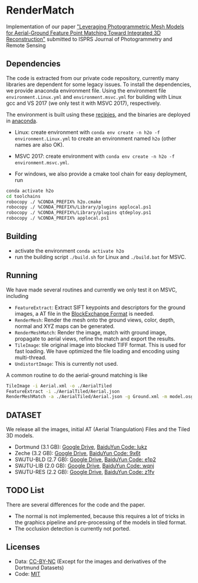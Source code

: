 # RenderMatch

Implementation of our paper ["Leveraging Photogrammetric Mesh Models for Aerial-Ground Feature Point Matching Toward Integrated 3D Reconstruction"](https://vrlab.org.cn/~hanhu/projects/meshmatch/) submitted to ISPRS Journal of Photogrammetry and Remote Sensing

## Dependencies

The code is extracted from our private code repository, currently many libraries are dependent for some legacy issues. To install the dependencies, we provide anaconda environment file. Using the environment file ```environment.Linux.yml``` and ```environment.msvc.yml``` for building with Linux gcc and VS 2017 (we only test it with MSVC 2017), respectively.

The environment is built using these [recipies](https://github.com/saedrna/AnacondaRecipies), and the binaries are deployed in [anaconda](http://anaconda.org/saedrna/).

- Linux: create environment with ```conda env create -n h2o -f environment.Linux.yml``` to create an environment named ```h2o``` (other names are also OK).
- MSVC 2017: create environment with ```conda env create -n h2o -f environment.msvc.yml```.

- For windows, we also provide a cmake tool chain for easy deployment, run

```bash
conda activate h2o
cd toolchains
robocopy ./ %CONDA_PREFIX% h2o.cmake
robocopy ./ %CONDA_PREFIX%/Library/plugins applocal.ps1
robocopy ./ %CONDA_PREFIX%/Library/plugins qtdeploy.ps1
robocopy ./ %CONDA_PREFIX% applocal.ps1
```

## Building

- activate the environment ```conda activate h2o```
- run the building script ```./build.sh``` for Linux and ```./build.bat``` for MSVC.

## Running

We have made several routines and currently we only test it on MSVC, including

- ```FeatureExtract```: Extract SIFT keypoints and descriptors for the ground images, a AT file in the [BlockExchange Format](https://docs.bentley.com/LiveContent/web/ContextCapture%20Help-v10/en/GUID-59E6CC36-F349-4DE0-A563-FFC47296A624.html) is needed.
- ```RenderMesh```: Render the mesh onto the ground views, color, depth, normal and XYZ maps can be generated.
- ```RenderMeshMatch```: Render the image, match with ground image, propagate to aerial views, refine the match and export the results.
- ```TileImage```: tile original image into blocked TIFF format. This is used for fast loading. We have optimized the file loading and encoding using multi-thread.
- ```UndistortImage```: This is currently not used.

A common routine to do the aerial-ground matching is like

```bash
TileImage -i Aerial.xml -o ./AerialTiled
FeatureExtract -i ./AerialTiled/Aerial.json
RenderMeshMatch -a ./AerialTiled/Aerial.json -g Ground.xml -m model.osgb -c config.json
```

## DATASET

We release all the images, initial AT (Aerial Triangulation) Files and the Tiled 3D models.

- Dortmund (3.1 GB): [Google Drive](https://drive.google.com/file/d/1xKHugRam0BDPZwoQMKwJExWzbRQLF9IP/view?usp=sharing), [BaiduYun Code: lukz](https://pan.baidu.com/s/1IjDVm_iVABUyOo4eN2vRBA)
- Zeche (3.2 GB): [Google Drive](https://drive.google.com/file/d/1HHrNpUFtmVPKFK6V4eNFSPBk1N-fUwAe/view?usp=sharing), [BaiduYun Code: 9x6t](https://pan.baidu.com/s/1t-0W_LoJ1rLIqp3ey2sWbA)
- SWJTU-BLD (2.7 GB): [Google Drive](https://drive.google.com/open?id=1KUIpckI9sTG_5RlUN64OnUS8Cq1HA3dK), [BaiduYun Code: e1p2](https://pan.baidu.com/s/14X1_toNLy2C1SYPtdewZiQ)
- SWJTU-LIB (2.0 GB): [Google Drive](https://drive.google.com/open?id=1gNDDLmTmdLfO699YUAe0BVkqdlYV3W5-), [BaiduYun Code: wqnj](https://pan.baidu.com/s/1hlNBm8d5G62IRnfK0omQ1w)
- SWJTU-RES (2.2 GB): [Google Drive](https://drive.google.com/open?id=1HH7M3qqwNhM-Ohhr8l37apXwYA8IpfkQ), [BaiduYun Code: z1fv](https://pan.baidu.com/s/1UnliVR6HjFu3edWURerReA)

## TODO List

There are several differences for the code and the paper.

- The normal is not implemented, because this requires a lot of tricks in the graphics pipeline and pre-processing of the models in tiled format.
- The occlusion detection is currently not ported.

## Licenses

- Data: [CC-BY-NC](https://creativecommons.org/licenses/) (Except for the images and derivatives of the Dortmund Datasets)
- Code: [MIT](https://opensource.org/licenses/MIT)
